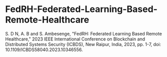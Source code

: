 # FedRH-Federated-Learning-Based-Remote-Healthcare

S. D N, A. B and S. Ambesenge, "FedRH: Federated Learning Based Remote Healthcare," 2023 IEEE International Conference on Blockchain and Distributed Systems Security (ICBDS), New Raipur, India, 2023, pp. 1-7, doi: 10.1109/ICBDS58040.2023.10346556.
